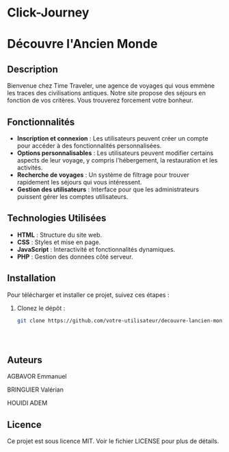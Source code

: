 # Click-Journey

# Découvre l'Ancien Monde

## Description

Bienvenue chez Time Traveler, une agence de voyages qui vous emmène les traces des civilisations antiques. Notre site propose des séjours en fonction de vos critères.
Vous trouverez forcement votre bonheur.

## Fonctionnalités

- **Inscription et connexion** : Les utilisateurs peuvent créer un compte pour accéder à des fonctionnalités personnalisées.
- **Options personnalisables** : Les utilisateurs peuvent modifier certains aspects de leur voyage, y compris l'hébergement, la restauration et les activités.
- **Recherche de voyages** : Un système de filtrage pour trouver rapidement les séjours qui vous intéressent.
- **Gestion des utilisateurs** : Interface pour que les administrateurs puissent gérer les comptes utilisateurs.

## Technologies Utilisées

- **HTML** : Structure du site web.
- **CSS** : Styles et mise en page.
- **JavaScript** : Interactivité et fonctionnalités dynamiques.
- **PHP** : Gestion des données côté serveur.


## Installation

Pour télécharger et installer ce projet, suivez ces étapes :

1. Clonez le dépôt :
   ```bash
   git clone https://github.com/votre-utilisateur/decouvre-lancien-monde.git





## Auteurs
AGBAVOR Emmanuel

BRINGUIER Valérian

HOUIDI ADEM

## Licence
Ce projet est sous licence MIT. Voir le fichier LICENSE pour plus de détails.

